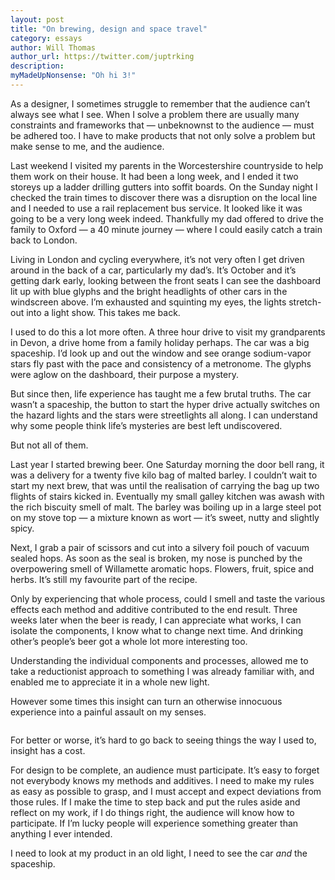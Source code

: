 ```yaml
---
layout: post
title: "On brewing, design and space travel"
category: essays
author: Will Thomas
author_url: https://twitter.com/juptrking
description:
myMadeUpNonsense: "Oh hi 3!"
---
```

As a designer, I sometimes struggle to remember that the audience can’t always see what I see. When I solve a problem there are usually many constraints and frameworks that — unbeknownst to the audience — must be adhered too. I have to make products that not only solve a problem but make sense to me, and the audience.

Last weekend I visited my parents in the Worcestershire countryside to help them work on their house. It had been a long week, and I ended it two storeys up a ladder drilling gutters into soffit boards. On the Sunday night I checked the train times to discover there was a disruption on the local line and I needed to use a rail replacement bus service. It looked like it was going to be a very long week indeed. Thankfully my dad offered to drive the family to Oxford — a 40 minute journey — where I could easily catch a train back to London.

Living in London and cycling everywhere, it’s not very often I get driven around in the back of a car, particularly my dad’s. It’s October and it’s getting dark early, looking between the front seats I can see the dashboard lit up with blue glyphs and the bright headlights of other cars in the windscreen above. I’m exhausted and squinting my eyes, the lights stretch-out into a light show. This takes me back. 

I used to do this a lot more often. A three hour drive to visit my grandparents in Devon, a drive home from a family holiday perhaps. The car was a big spaceship. I’d look up and out the window and see orange sodium-vapor stars fly past with the pace and consistency of a metronome. The glyphs were aglow on the dashboard, their purpose a mystery.

But since then, life experience has taught me a few brutal truths. The car wasn’t a spaceship, the button to start the hyper drive actually switches on the hazard lights and the stars were streetlights all along. I can understand why some people think life’s mysteries are best left undiscovered.

But not all of them.

Last year I started brewing beer. One Saturday morning the door bell rang, it was a delivery for a twenty five kilo bag of malted barley. I couldn’t wait to start my next brew, that was until the realisation of carrying the bag up two flights of stairs kicked in. Eventually my small galley kitchen was awash with the rich biscuity smell of malt. The barley was boiling up in a large steel pot on my stove top — a mixture known as wort — it’s sweet, nutty and slightly spicy. 

Next, I grab a pair of scissors and cut into a silvery foil pouch of vacuum sealed hops. As soon as the seal is broken, my nose is punched by the overpowering smell of Willamette aromatic hops. Flowers, fruit, spice and herbs. It’s still my favourite part of the recipe.

Only by experiencing that whole process, could I smell and taste the various effects each method and additive contributed to the end result. Three weeks later when the beer is ready, I can appreciate what works, I can isolate the components, I know what to change next time. And drinking other’s people’s beer got a whole lot more interesting too.

Understanding the individual components and processes, allowed me to take a reductionist approach to something I was already familiar with, and enabled me to appreciate it in a whole new light.

However some times this insight can turn an otherwise innocuous experience into a painful assault on my senses.

<div><img src="/assets/images/on-brewing-design-and-space-travel.jpg" alt="" class="full"/></div>

For better or worse, it’s hard to go back to seeing things the way I used to, insight has a cost. 

For design to be complete, an audience must participate. It’s easy to forget not everybody knows my methods and additives. I need to make my rules as easy as possible to grasp, and I must accept and expect deviations from those rules. If I make the time to step back and put the rules aside and reflect on my work, if I do things right, the audience will know how to participate. If I’m lucky people will experience something greater than anything I ever intended.

I need to look at my product in an old light, I need to see the car *and* the spaceship.

